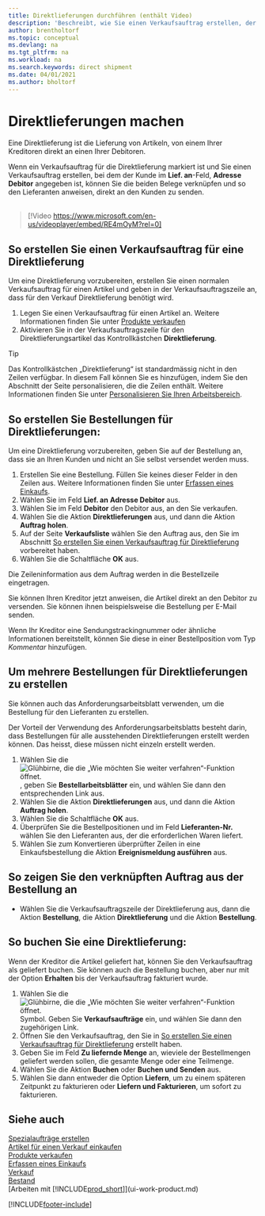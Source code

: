 ```yaml
---
title: Direktlieferungen durchführen (enthält Video)
description: 'Beschreibt, wie Sie einen Verkaufsauftrag erstellen, der mit einer Bestellung verknüpft ist, um sicherzustellen, dass die Artikel vom Kreditor direkt an den Debitor versendet werden'
author: brentholtorf
ms.topic: conceptual
ms.devlang: na
ms.tgt_pltfrm: na
ms.workload: na
ms.search.keywords: direct shipment
ms.date: 04/01/2021
ms.author: bholtorf
---
```

# Direktlieferungen machen

Eine Direktlieferung ist die Lieferung von Artikeln, von einem Ihrer Kreditoren direkt an einen Ihrer Debitoren.

Wenn ein Verkaufsauftrag für die Direktlieferung markiert ist und Sie einen Verkaufsauftrag erstellen, bei dem der Kunde im **Lief. an**-Feld, **Adresse Debitor** angegeben ist, können Sie die beiden Belege verknüpfen und so den Lieferanten anweisen, direkt an den Kunden zu senden.
<br><br>  
  
> [!Video https://www.microsoft.com/en-us/videoplayer/embed/RE4mOyM?rel=0]

## So erstellen Sie einen Verkaufsauftrag für eine Direktlieferung

Um eine Direktlieferung vorzubereiten, erstellen Sie einen normalen Verkaufsauftrag für einen Artikel und geben in der Verkaufsauftragszeile an, dass für den Verkauf Direktlieferung benötigt wird.

1. Legen Sie einen Verkaufsauftrag für einen Artikel an. Weitere Informationen finden Sie unter [Produkte verkaufen](sales-how-sell-products.md)
2. Aktivieren Sie in der Verkaufsauftragszeile für den Direktlieferungsartikel das Kontrollkästchen **Direktlieferung**. 

> [!TIP]
> Das Kontrollkästchen „Direktlieferung“ ist standardmässig nicht in den Zeilen verfügbar. In diesem Fall können Sie es hinzufügen, indem Sie den Abschnitt der Seite personalisieren, die die Zeilen enthält. Weitere Informationen finden Sie unter [Personalisieren Sie Ihren Arbeitsbereich](ui-personalization-user.md).

## So erstellen Sie Bestellungen für Direktlieferungen:

Um eine Direktlieferung vorzubereiten, geben Sie auf der Bestellung an, dass sie an Ihren Kunden und nicht an Sie selbst versendet werden muss.

1. Erstellen Sie eine Bestellung. Füllen Sie keines dieser Felder in den Zeilen aus. Weitere Informationen finden Sie unter [Erfassen eines Einkaufs](purchasing-how-record-purchases.md).
2. Wählen Sie im Feld **Lief. an** **Adresse Debitor** aus.
3. Wählen Sie im Feld **Debitor** den Debitor aus, an den Sie verkaufen.
4. Wählen Sie die Aktion **Direktlieferungen** aus, und dann die Aktion **Auftrag holen**.
5. Auf der Seite **Verkaufsliste** wählen Sie den Auftrag aus, den Sie im Abschnitt [So erstellen Sie einen Verkaufsauftrag für Direktlieferung](#to-create-a-sales-order-for-drop-shipment) vorbereitet haben.
6. Wählen Sie die Schaltfläche **OK** aus.

Die Zeileninformation aus dem Auftrag werden in die Bestellzeile eingetragen.

Sie können Ihren Kreditor jetzt anweisen, die Artikel direkt an den Debitor zu versenden. Sie können ihnen beispielsweise die Bestellung per E-Mail senden. 

Wenn Ihr Kreditor eine Sendungstrackingnummer oder ähnliche Informationen bereitstellt, können Sie diese in einer Bestellposition vom Typ *Kommentar* hinzufügen.  

## Um mehrere Bestellungen für Direktlieferungen zu erstellen

Sie können auch das Anforderungsarbeitsblatt verwenden, um die Bestellung für den Lieferanten zu erstellen. 

Der Vorteil der Verwendung des Anforderungsarbeitsblatts besteht darin, dass Bestellungen für alle ausstehenden Direktlieferungen erstellt werden können. Das heisst, diese müssen nicht einzeln erstellt werden.

1. Wählen Sie die ![Glühbirne, die die „Wie möchten Sie weiter verfahren“-Funktion öffnet.](media/ui-search/search_small.png "Tell me-Funktion") , geben Sie **Bestellarbeitsblätter** ein, und wählen Sie dann den entsprechenden Link aus.
2. Wählen Sie die Aktion **Direktlieferungen** aus, und dann die Aktion **Auftrag holen**.
3. Wählen Sie die Schaltfläche **OK** aus.
4. Überprüfen Sie die Bestellpositionen und im Feld **Lieferanten-Nr.** wählen Sie den Lieferanten aus, der die erforderlichen Waren liefert. 
5. Wählen Sie zum Konvertieren überprüfter Zeilen in eine Einkaufsbestellung die Aktion **Ereignismeldung ausführen** aus.

## So zeigen Sie den verknüpften Auftrag aus der Bestellung an

* Wählen Sie die Verkaufsauftragszeile der Direktlieferung aus, dann die Aktion **Bestellung**, die Aktion **Direktlieferung** und die Aktion **Bestellung**.

## So buchen Sie eine Direktlieferung:

Wenn der Kreditor die Artikel geliefert hat, können Sie den Verkaufsauftrag als geliefert buchen. Sie können auch die Bestellung buchen, aber nur mit der Option **Erhalten** bis der Verkaufsauftrag fakturiert wurde.

1. Wählen Sie die ![Glühbirne, die die „Wie möchten Sie weiter verfahren“-Funktion öffnet.](media/ui-search/search_small.png "Tell me-Funktion") Symbol. Geben Sie **Verkaufsaufträge** ein, und wählen Sie dann den zugehörigen Link.
2. Öffnen Sie den Verkaufsauftrag, den Sie in [So erstellen Sie einen Verkaufsauftrag für Direktlieferung](#to-create-a-sales-order-for-drop-shipment) erstellt haben.
3. Geben Sie im Feld **Zu liefernde Menge** an, wieviele der Bestellmengen geliefert werden sollen, die gesamte Menge oder eine Teilmenge.
4. Wählen Sie die Aktion **Buchen** oder **Buchen und Senden** aus.
5. Wählen Sie dann entweder die Option **Liefern**, um zu einem späteren Zeitpunkt zu fakturieren oder **Liefern und Fakturieren**, um sofort zu fakturieren.

## Siehe auch 

[Spezialaufträge erstellen](sales-how-to-create-special-orders.md)  
[Artikel für einen Verkauf einkaufen](purchasing-how-purchase-products-sale.md)  
[Produkte verkaufen](sales-how-sell-products.md)  
[Erfassen eines Einkaufs](purchasing-how-record-purchases.md)  
[Verkauf](sales-manage-sales.md)  
[Bestand](inventory-manage-inventory.md)  
[Arbeiten mit [!INCLUDE[prod_short](includes/prod_short.md)]](ui-work-product.md)


[!INCLUDE[footer-include](includes/footer-banner.md)]
